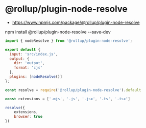 # @rollup/plugin-node-resolve

- https://www.npmjs.com/package/@rollup/plugin-node-resolve

npm install @rollup/plugin-node-resolve --save-dev

```js
import { nodeResolve } from '@rollup/plugin-node-resolve';

export default {
  input: 'src/index.js',
  output: {
    dir: 'output',
    format: 'cjs'
  },
  plugins: [nodeResolve()]
};
```

```js
const resolve = require('@rollup/plugin-node-resolve').default

const extensions = ['.mjs', '.js', '.jsx', '.ts', '.tsx']

resolve({
    extensions,
    browser: true
})
```
